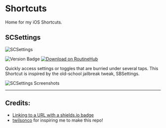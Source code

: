 # Shortcuts
Home for my iOS Shortcuts.

## SCSettings

![SCSettings](https://i.imgur.com/PAUf9ON_d.webp?maxwidth=1520&fidelity=grand)

![Version Badge](https://img.shields.io/badge/Version-1.0-green?link=https%3A%2F%2Froutinehub.co%2Fshortcut%2F17931%2F)
<a href="https://routinehub.co/shortcut/17931/"><img alt="Download on RoutineHub" src="https://img.shields.io/badge/Download_On-RoutineHub-%23ee3535"></a>

Quickly access settings or toggles that are burried under several taps. This Shortcut is inspired by the old-school jailbreak tweak, SBSettings.

![SCSettings Screenshots](https://i.imgur.com/MbKpJPl.png)

***

## Credits:

- [Linking to a URL with a shields.io badge](https://stackoverflow.com/questions/66716288/embedding-shields-io-badge-html-in-github-readme-rst)
- [twilsonco](https://github.com/twilsonco) for inspiring me to make this repo!